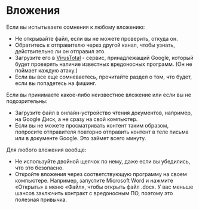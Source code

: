 [Title]: # (Вложения)
[Order]: # (4)

**Вложения**
===================

Если вы испытываете сомнения к любому вложению: 

* Не открывайте файл, если вы не можете проверить, откуда он. 
* Обратитесь к отправителю через другой канал, чтобы узнать, действительно ли он отправил это. 
* Загрузите его в  [VirusTotal](https://www.virustotal.com/) - сервис, принадлежащий Google, который будет проверять наличие известных вредоносных программ. (Он не поймает каждую атаку.) 
* Если вы все еще сомневаетесь, прочитайте раздел о том, что будет, если вы попадетесь на фишинг.

Если вы принимаете какое-либо неизвестное вложение или если вы не подозрительны: 

* Загрузите файл в онлайн-устройство чтения документов, например, на Google Диск, а не сразу на свой компьютер. 
* Если вы не можете просматривать контент таким образом, попросите отправителя повторно отправить контент в теле письма или в документе Google. Это займет всего минуту.

Для любого вложения вообще: 

* Не используйте двойной щелчок по нему, даже если вы убедились, что это безопасно. 
* Откройте вложения через соответствующую программу на своем компьютере. Например, запустите Microsoft Word и нажмите «Открыть» в меню «Файл», чтобы открыть файл .docx. У вас меньше шансов заключить контракт с вредоносным ПО, поэтому это полезная привычка.

